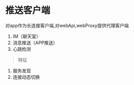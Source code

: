 # 推送客户端

对app作为长连接客户端,对webApi,webProxy提供代理客户端

 1. IM（聊天室）
 2. 消息推送（APP推送）
 3. 心跳检测

>特征

 1. 服务发现
 2. 连接动态切换
    
 
